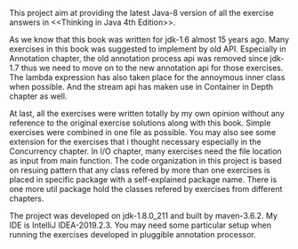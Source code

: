 This project aim at providing the latest Java-8 version of all the exercise answers
in <<Thinking in Java 4th Edition>>.

As we know that this book was written for jdk-1.6 almost 15 years ago. Many exercises 
in this book was suggested to implement by old API. Especially in Annotation chapter,
the old annotation process api was removed since jdk-1.7 thus we need to move on
to the new annotation api for those exercises. The lambda expression has also taken
place for the annoymous inner class when possible. And the stream api has maken use in
Container in Depth chapter as well.

At last, all the exercises were written totally by my own opinion without any reference
to the original exercise solutions along with this book. Simple exercises were combined
in one file as possible. You may also see some extension for the exercises that i
thought necessary especially in the Concurrency chapter. In I/O chapter, many exercises
need the file location as input from main function. The code organization in this 
project is based on resuing pattern that any class refered by more than one exercises
is placed in specific package with a self-explained package name. There is one more
util package hold the classes refered by exercises from different chapters.

The project was developed on jdk-1.8.0_211 and built by maven-3.6.2. My IDE is 
IntelliJ IDEA-2019.2.3. You may need some particular setup when running the exercises developed in pluggible annotation processor.
